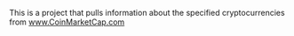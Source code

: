 This is a project that pulls information about the specified cryptocurrencies from www.CoinMarketCap.com
